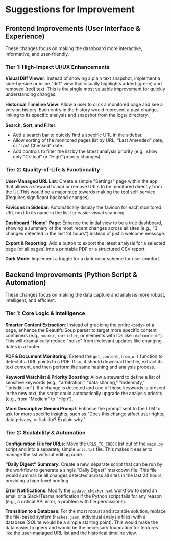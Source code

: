# Suggestions for Improvement

## Frontend Improvements (User Interface & Experience)

These changes focus on making the dashboard more interactive, informative, and user-friendly.

### Tier 1: High-Impact UI/UX Enhancements

**Visual Diff Viewer**: Instead of showing a plain text snapshot, implement a side-by-side or inline "diff" view that visually highlights added (green) and removed (red) text. This is the single most valuable improvement for quickly understanding changes.

**Historical Timeline View**: Allow a user to click a monitored page and see a version history. Each entry in the history would represent a past change, linking to its specific analysis and snapshot from the logs/ directory.

**Search, Sort, and Filter**:
- Add a search bar to quickly find a specific URL in the sidebar.
- Allow sorting of the monitored pages list by URL, "Last Amended" date, or "Last Checked" date.
- Add controls to filter the list by the latest analysis priority (e.g., show only "Critical" or "High" priority changes).

### Tier 2: Quality-of-Life & Functionality

**User-Managed URL List**: Create a simple "Settings" page within the app that allows a steward to add or remove URLs to be monitored directly from the UI. This would be a major step towards making the tool self-service. (Requires significant backend changes).

**Favicons in Sidebar**: Automatically display the favicon for each monitored URL next to its name in the list for easier visual scanning.

**Dashboard "Home" Page**: Enhance the initial view to be a true dashboard, showing a summary of the most recent changes across all sites (e.g., "3 changes detected in the last 24 hours") instead of just a welcome message.

**Export & Reporting**: Add a button to export the latest analysis for a selected page (or all pages) into a printable PDF or a structured CSV report.

**Dark Mode**: Implement a toggle for a dark color scheme for user comfort.

## Backend Improvements (Python Script & Automation)

These changes focus on making the data capture and analysis more robust, intelligent, and efficient.

### Tier 1: Core Logic & Intelligence

**Smarter Content Extraction**: Instead of grabbing the entire `<body>` of a page, enhance the BeautifulSoup parser to target more specific content containers (e.g., `<main>`, `<article>`, or elements with IDs like `id="content"`). This will dramatically reduce "noise" from irrelevant updates like changing dates in a footer.

**PDF & Document Monitoring**: Extend the `get_content_from_url` function to detect if a URL points to a PDF. If so, it should download the file, extract its text content, and then perform the same hashing and analysis process.

**Keyword Watchlist & Priority Boosting**: Allow a steward to define a list of sensitive keywords (e.g., "arbitration," "data sharing," "indemnify," "jurisdiction"). If a change is detected and one of these keywords is present in the new text, the script could automatically upgrade the analysis priority (e.g., from "Medium" to "High").

**More Descriptive Gemini Prompt**: Enhance the prompt sent to the LLM to ask for more specific insights, such as "Does this change affect user rights, data privacy, or liability? Explain why."

### Tier 2: Scalability & Automation

**Configuration File for URLs**: Move the `URLS_TO_CHECK` list out of the `main.py` script and into a separate, simple `urls.txt` file. This makes it easier to manage the list without editing code.

**"Daily Digest" Summary**: Create a new, separate script that can be run by the workflow to generate a single "Daily Digest" markdown file. This file would summarize all changes detected across all sites in the last 24 hours, providing a high-level briefing.

**Error Notifications**: Modify the `update_checker.yml` workflow to send an email or a Slack/Teams notification if the Python script fails for any reason (e.g., a critical API error, a problem with file permissions).

**Transition to a Database**: For the most robust and scalable solution, replace the file-based system (`hashes.json`, individual analysis files) with a database (SQLite would be a simple starting point). This would make the data easier to query and would be the necessary foundation for features like the user-managed URL list and the historical timeline view.
